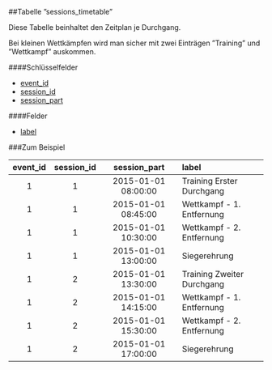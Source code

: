 ##Tabelle ”sessions_timetable”

Diese Tabelle beinhaltet den Zeitplan je Durchgang. 

Bei kleinen Wettkämpfen wird man sicher mit zwei Einträgen ”Training” und ”Wettkampf” auskommen. 

####Schlüsselfelder

* [event_id]
* [session_id]
* [session_part]

####Felder

* [label]

###Zum Beispiel

event_id|session_id|session_part|label
:------:|:--------:|:-------------:|:----
1|1|2015-01-01 08:00:00|Training Erster Durchgang
1|1|2015-01-01 08:45:00|Wettkampf - 1. Entfernung 
1|1|2015-01-01 10:30:00|Wettkampf - 2. Entfernung 
1|1|2015-01-01 13:00:00|Siegerehrung 
1|2|2015-01-01 13:30:00|Training Zweiter Durchgang
1|2|2015-01-01 14:15:00|Wettkampf - 1. Entfernung 
1|2|2015-01-01 15:30:00|Wettkampf - 2. Entfernung 
1|2|2015-01-01 17:00:00|Siegerehrung 

[event_id]:kapitel_07_e.md#event_id
[session_id]:kapitel_07_s.md#session_id
[session_part]:kapitel_07_s.md#session_part
[label]:kapitel_07_l.md#label
